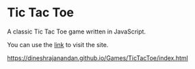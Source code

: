 # Tic Tac Toe

A classic Tic Tac Toe game written in JavaScript.

You can use the [link](https://dineshrajanandan.github.io/Games/TicTacToe/index.html) to visit the site.

https://dineshrajanandan.github.io/Games/TicTacToe/index.html
